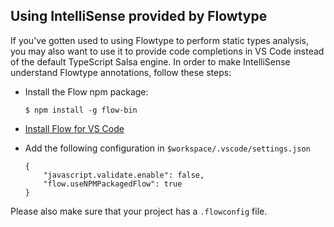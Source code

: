 ## Using IntelliSense provided by Flowtype

If you've gotten used to using Flowtype to perform static types analysis, you may also want to use it to provide code completions in VS Code instead of the default TypeScript Salsa engine. In order to make IntelliSense understand Flowtype annotations, follow these steps:

* Install the Flow npm package:

  ```
  $ npm install -g flow-bin
  ```

* [Install Flow for VS Code](https://github.com/flowtype/flow-for-vscode)

* Add the following configuration in `$workspace/.vscode/settings.json`

  ```
  {
      "javascript.validate.enable": false,
      "flow.useNPMPackagedFlow": true
  }
  ```

Please also make sure that your project has a `.flowconfig` file.